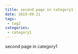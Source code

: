 ```yaml
---
title: second page in category1
date: 2019-09-21
tags:
 - tag2
categories:
 - categary1
---
```


second page in category1